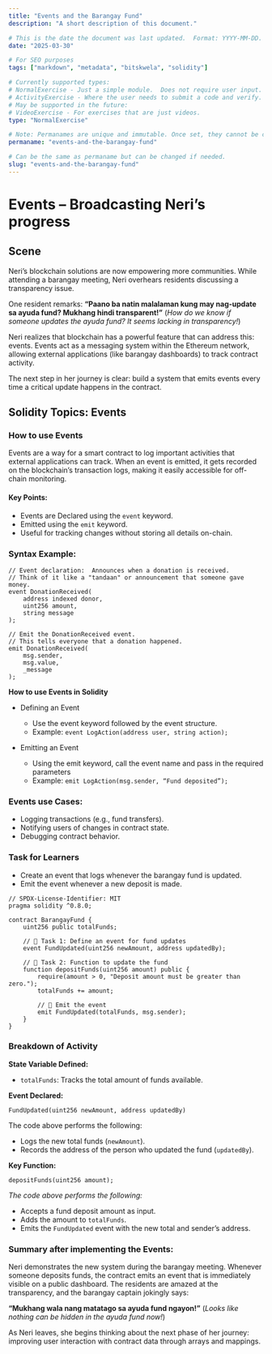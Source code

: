 ```yaml
---
title: "Events and the Barangay Fund"
description: "A short description of this document."

# This is the date the document was last updated.  Format: YYYY-MM-DD.
date: "2025-03-30"

# For SEO purposes
tags: ["markdown", "metadata", "bitskwela", "solidity"]

# Currently supported types:
# NormalExercise - Just a simple module.  Does not require user input.
# ActivityExercise - Where the user needs to submit a code and verify.  As of now, no backend verification.
# May be supported in the future:
# VideoExercise - For exercises that are just videos.
type: "NormalExercise"

# Note: Permanames are unique and immutable. Once set, they cannot be changed.  You may change the filename but not this.
permaname: "events-and-the-barangay-fund"

# Can be the same as permaname but can be changed if needed.
slug: "events-and-the-barangay-fund"
---
```


# Events – Broadcasting Neri’s progress

## Scene

Neri’s blockchain solutions are now empowering more communities. While attending a barangay meeting, Neri overhears residents discussing a transparency issue.

One resident remarks:
**“Paano ba natin malalaman kung may nag-update sa ayuda fund? Mukhang hindi transparent!”** (_How do we know if someone updates the ayuda fund? It seems lacking in transparency!_)

Neri realizes that blockchain has a powerful feature that can address this: events. Events act as a messaging system
within the Ethereum network, allowing external applications (like barangay dashboards) to track contract activity.

The next step in her journey is clear: build a system that emits events every time a critical update happens in the contract.

## Solidity Topics: Events

### How to use Events

Events are a way for a smart contract to log important activities that external applications can track. When an event is emitted, it gets recorded on the blockchain’s transaction logs, making it easily accessible for off-chain monitoring.

#### Key Points:

- Events are Declared using the `event` keyword.
- Emitted using the `emit` keyword.
- Useful for tracking changes without storing all details on-chain.

### Syntax Example:

```solidity
// Event declaration:  Announces when a donation is received.
// Think of it like a "tandaan" or announcement that someone gave money.
event DonationReceived(
    address indexed donor,
    uint256 amount,
    string message
);

// Emit the DonationReceived event.
// This tells everyone that a donation happened.
emit DonationReceived(
    msg.sender,
    msg.value,
    _message
);
```

**How to use Events in Solidity**

- Defining an Event

  - Use the event keyword followed by the event structure.
  - Example: `event LogAction(address user, string action);`

- Emitting an Event
  - Using the emit keyword, call the event name and pass in the required parameters
  - Example: `emit LogAction(msg.sender, “Fund deposited”);`

### Events use Cases:

- Logging transactions (e.g., fund transfers).
- Notifying users of changes in contract state.
- Debugging contract behavior.

### Task for Learners

- Create an event that logs whenever the barangay fund is updated.
- Emit the event whenever a new deposit is made.

```solidity
// SPDX-License-Identifier: MIT
pragma solidity ^0.8.0;

contract BarangayFund {
    uint256 public totalFunds;

    // 🚩 Task 1: Define an event for fund updates
    event FundUpdated(uint256 newAmount, address updatedBy);

    // 🚩 Task 2: Function to update the fund
    function depositFunds(uint256 amount) public {
        require(amount > 0, "Deposit amount must be greater than zero.");
        totalFunds += amount;

        // 🚩 Emit the event
        emit FundUpdated(totalFunds, msg.sender);
    }
}
```

### Breakdown of Activity

**State Variable Defined:**

- `totalFunds`: Tracks the total amount of funds available.

**Event Declared:**

```solidity
FundUpdated(uint256 newAmount, address updatedBy)
```

The code above performs the following:

- Logs the new total funds (`newAmount`).
- Records the address of the person who updated the fund (`updatedBy`).

**Key Function:**

```solidity
depositFunds(uint256 amount);
```

_The code above performs the following:_

- Accepts a fund deposit amount as input.
- Adds the amount to `totalFunds`.
- Emits the `FundUpdated` event with the new total and sender’s address.

### Summary after implementing the Events:

Neri demonstrates the new system during the barangay meeting. Whenever someone deposits funds, the contract emits an event that is immediately visible on a public dashboard. The residents are amazed at the transparency, and the barangay captain jokingly says:

**“Mukhang wala nang matatago sa ayuda fund ngayon!”** (_Looks like nothing can be hidden in the ayuda fund now!_)

As Neri leaves, she begins thinking about the next phase of her journey: improving user interaction with contract data through arrays and mappings.
